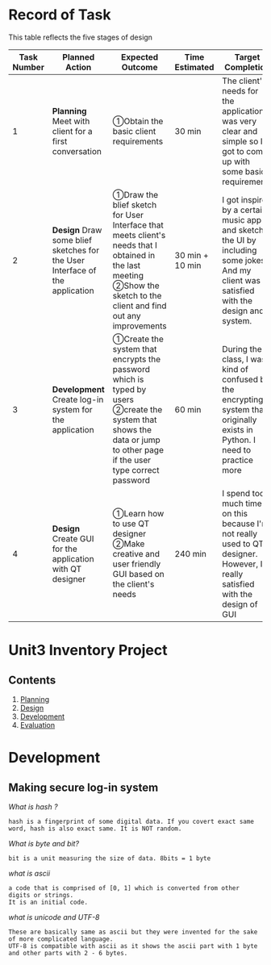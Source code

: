 # Record of Task #
This table reflects the five stages of design

| Task Number | Planned Action | Expected Outcome | Time Estimated | Target Completion | Criteria |
|-------------| ---------------|------------------|----------------|-------------------|----------|
|      1      | **Planning** Meet with client for a first conversation | ①Obtain the basic client requirements   | 30 min | The client's needs for the application was very clear and simple so I got to come up with some basic requirements | A |
|      2      | **Design** Draw some blief sketches for the User Interface of the application | ①Draw the blief sketch for User Interface that meets client's needs that I obtained in the last meeting ②Show the sketch to the client and find out any improvements | 30 min + 10 min | I got inspired by a certain music app and sketch the UI by including some jokes. And my client was satisfied with the design and system. | A |
|      3      | **Development** Create log-in system for the application | ①Create the system that encrypts the password which is typed by users ②create the system that shows the data or jump to other page if the user type correct password | 60 min | During the class, I was kind of confused by the encrypting system that originally exists in Python. I need to practice more | B |
|      4      | **Design** Create GUI for the application with QT designer | ①Learn how to use QT designer ②Make creative and user friendly GUI based on the client's needs | 240 min | I spend too much time on this because I'm not really used to QT designer. However, I'm really satisfied with the design of GUI | A | 


Unit3 Inventory Project
=======================

Contents
----------
1. [Planning](#planning)
1. [Design](#Design)
1. [Development](#Development)
1. [Evaluation](#Evaluation)

# Development #
## Making secure log-in system ##
*What is hash ?*
```
hash is a fingerprint of some digital data. If you covert exact same word, hash is also exact same. It is NOT random.
```
*What is byte and bit?*
```
bit is a unit measuring the size of data. 8bits = 1 byte 
```
*what is ascii*
```
a code that is comprised of [0, 1] which is converted from other digits or strings.
It is an initial code.
```
*what is unicode and UTF-8*
```
These are basically same as ascii but they were invented for the sake of more complicated language.
UTF-8 is compatible with ascii as it shows the ascii part with 1 byte and other parts with 2 - 6 bytes.
```
